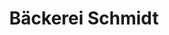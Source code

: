 ---
title: "Bäckerei Schmidt"
url: /bielefeld/baeckerei-schmidt-hillegosser-strasse/
shop: Bäckerei
---